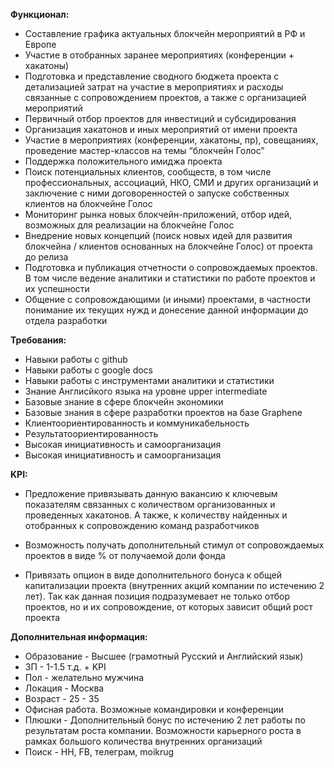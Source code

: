 **Функционал:**

- Составление графика актуальных блокчейн мероприятий в РФ и Европе
- Участие в отобранных заранее мероприятиях (конференции + хакатоны)
- Подготовка и представление сводного бюджета проекта с детализацией затрат на участие в мероприятиях и расходы связанные с сопровождением проектов, а также с организацией мероприятий
- Первичный отбор проектов для инвестиций и субсидирования
- Организация хакатонов и иных мероприятий от имени проекта
- Участие в мероприятиях (конференции, хакатоны, пр), совещаниях, проведение мастер-классов на темы “блокчейн Голос”
- Поддержка положительного имиджа проекта
- Поиск потенциальных клиентов, сообществ, в том числе профессиональных, ассоциаций, НКО, СМИ и других организаций и заключение с ними договоренностей о запуске собственных клиентов на блокчейне Голос 
- Мониторинг рынка новых блокчейн-приложений, отбор идей, возможных для реализации на блокчейне Голос
- Внедрение новых концепций (поиск новых идей для развития блокчейна / клиентов основанных на блокчейне Голос) от проекта до релиза
- Подготовка и публикация отчетности о сопровождаемых проектов. В том числе ведение аналитики и статистики по работе проектов и их успешности
- Общение с сопровождающими (и иными) проектами, в частности понимание их текущих нужд и донесение данной информации до отдела разработки 

**Требования:**

- Навыки работы с github
- Навыки работы с google docs
- Навыки работы с инструментами аналитики и статистики
- Знание Англисйкого языка на уровне upper intermediate 
- Базовые знание в сфере блокчейн экономики
- Базовые знания в сфере разработки проектов на базе Graphene
- Клиентоориентированность и коммуникабельность
- Результатоориентированность
- Высокая инициативность и самоорганизация
- Высокая инициативность и самоорганизация

**KPI:**

- Предложение привязывать данную вакансию к ключевым показателям связанных с количеством организованных и проведенных хакатонов. А также, к количеству найденных и отобранных к сопровождению команд разработчиков

- Возможность получать дополнительный стимул от сопровождаемых проектов в виде % от получаемой доли фонда

- Привязать опцион в виде дополнительного бонуса к общей капитализации проекта (внутренних акций компании по истечению 2 лет). Так как данная позиция подразумевает не только отбор проектов, но и их сопровождение, от которых зависит общий рост проекта
 
**Дополнительная информация:**

- Образование - Высшее (грамотный Русский и Английский язык)
- ЗП - 1-1.5 т.д. + KPI 
- Пол - желательно мужчина 
- Локация - Москва
- Возраст - 25 - 35 
- Офисная работа. Возможные командировки и конференции
- Плюшки - Дополнительный бонус по истечению 2 лет работы по результатам роста компании. Возможности карьерного роста в рамках большого количества внутренних организаций
- Поиск - HH, FB, телеграм, moikrug

